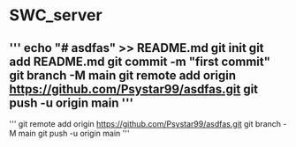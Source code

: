 # SWC_server

'''
echo "# asdfas" >> README.md
git init
git add README.md
git commit -m "first commit"
git branch -M main
git remote add origin https://github.com/Psystar99/asdfas.git
git push -u origin main
'''
--------
'''
git remote add origin https://github.com/Psystar99/asdfas.git
git branch -M main
git push -u origin main
'''
